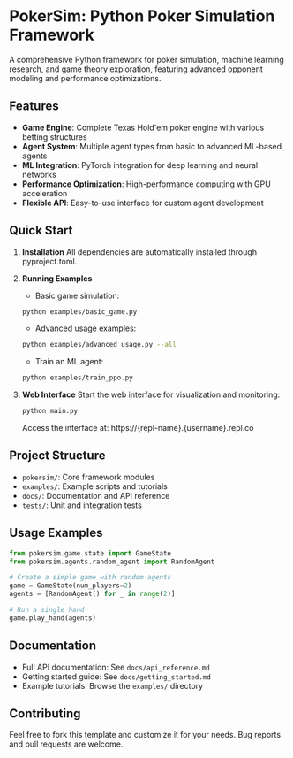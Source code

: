 # PokerSim: Python Poker Simulation Framework

A comprehensive Python framework for poker simulation, machine learning research, and game theory exploration, featuring advanced opponent modeling and performance optimizations.

## Features

- **Game Engine**: Complete Texas Hold'em poker engine with various betting structures
- **Agent System**: Multiple agent types from basic to advanced ML-based agents
- **ML Integration**: PyTorch integration for deep learning and neural networks
- **Performance Optimization**: High-performance computing with GPU acceleration
- **Flexible API**: Easy-to-use interface for custom agent development

## Quick Start

1. **Installation**
   All dependencies are automatically installed through pyproject.toml.

2. **Running Examples**
   - Basic game simulation:
   ```bash
   python examples/basic_game.py
   ```
   
   - Advanced usage examples:
   ```bash
   python examples/advanced_usage.py --all
   ```
   
   - Train an ML agent:
   ```bash
   python examples/train_ppo.py
   ```

3. **Web Interface**
   Start the web interface for visualization and monitoring:
   ```bash
   python main.py
   ```
   Access the interface at: https://{repl-name}.{username}.repl.co

## Project Structure

- `pokersim/`: Core framework modules
- `examples/`: Example scripts and tutorials
- `docs/`: Documentation and API reference
- `tests/`: Unit and integration tests

## Usage Examples

```python
from pokersim.game.state import GameState
from pokersim.agents.random_agent import RandomAgent

# Create a simple game with random agents
game = GameState(num_players=2)
agents = [RandomAgent() for _ in range(2)]

# Run a single hand
game.play_hand(agents)
```

## Documentation

- Full API documentation: See `docs/api_reference.md`
- Getting started guide: See `docs/getting_started.md`
- Example tutorials: Browse the `examples/` directory

## Contributing

Feel free to fork this template and customize it for your needs. Bug reports and pull requests are welcome.
